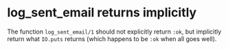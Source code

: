 # log_sent_email returns implicitly

The function `log_sent_email/1` should not explicitly return `:ok`, but implicitly return what `IO.puts` returns (which happens to be `:ok` when all goes well).

